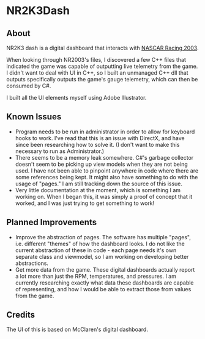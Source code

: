 # NR2K3Dash

## About
NR2K3 dash is a digital dashboard that interacts with [NASCAR Racing 2003](https://en.wikipedia.org/wiki/NASCAR_Racing_2003_Season).

When looking through NR2003's files, I discovered a few C++ files that indicated the game was capable of outputting live telemetry from the game. I didn't want to deal with UI in C++, so I built an unmanaged C++ dll that outputs specifically outputs the game's gauge telemetry, which can then be consumed by C#.

I built all the UI elements myself using Adobe Illustrator.

## Known Issues
- Program needs to be run in administrator in order to allow for keyboard hooks to work. I've read that this is an issue with DirectX, and have since been researching how to solve it. (I don't want to make this necessary to run as Administrator.)
- There seems to be a memory leak somewhere. C#'s garbage collector doesn't seem to be picking up view models when they are not being used. I have not been able to pinpoint anywhere in code where there are some references being kept. It might also have something to do with the usage of "pages." I am still tracking down the source of this issue.
- Very little documentation at the moment, which is something I am working on. When I began this, it was simply a proof of concept that it worked, and I was just trying to get something to work!


## Planned Improvements
- Improve the abstraction of pages. The software has multiple "pages", i.e. different "themes" of how the dashboard looks. I do not like the current abstraction of these in code - each page needs it's own separate class and viewmodel, so I am working on developing better abstractions.
- Get more data from the game. These digital dashboards actually report a lot more than just the RPM, temperatures, and pressures. I am currently researching exactly what data these dashboards are capable of representing, and how I would be able to extract those from values from the game.

## Credits
The UI of this is based on McClaren's digital dashboard.

